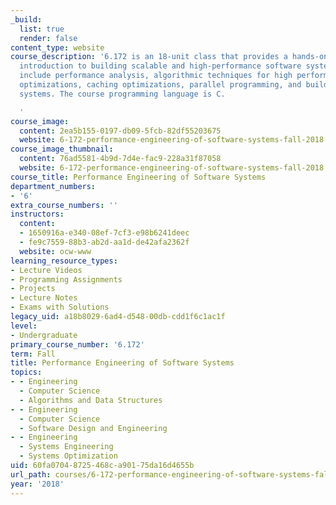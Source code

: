 ```yaml
---
_build:
  list: true
  render: false
content_type: website
course_description: '6.172 is an 18-unit class that provides a hands-on, project-based
  introduction to building scalable and high-performance software systems. Topics
  include performance analysis, algorithmic techniques for high performance, instruction-level
  optimizations, caching optimizations, parallel programming, and building scalable
  systems. The course programming language is C.

  '
course_image:
  content: 2ea5b155-0197-db09-5fcb-82df55203675
  website: 6-172-performance-engineering-of-software-systems-fall-2018
course_image_thumbnail:
  content: 76ad5581-4b9d-7d4e-fac9-228a31f87058
  website: 6-172-performance-engineering-of-software-systems-fall-2018
course_title: Performance Engineering of Software Systems
department_numbers:
- '6'
extra_course_numbers: ''
instructors:
  content:
  - 1650916a-e340-08ef-7cf3-e98b6241deec
  - fe9c7559-88b3-ab2d-aa1d-de42afa2362f
  website: ocw-www
learning_resource_types:
- Lecture Videos
- Programming Assignments
- Projects
- Lecture Notes
- Exams with Solutions
legacy_uid: a18b8029-6ad4-d548-00db-cdd1f6c1ac1f
level:
- Undergraduate
primary_course_number: '6.172'
term: Fall
title: Performance Engineering of Software Systems
topics:
- - Engineering
  - Computer Science
  - Algorithms and Data Structures
- - Engineering
  - Computer Science
  - Software Design and Engineering
- - Engineering
  - Systems Engineering
  - Systems Optimization
uid: 60fa0704-8725-468c-a901-75da16d4655b
url_path: courses/6-172-performance-engineering-of-software-systems-fall-2018
year: '2018'
---
```

